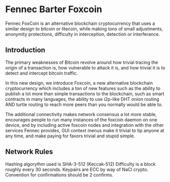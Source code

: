 Fennec Barter Foxcoin
==============

Fennec FoxCoin is an alternative blockchain cryptocurrency 
that uses a similar design to bitcoin or litecoin, 
while making tons of small adjustments, anonymity protections,
difficulty in interception, detection or interferance.

Introduction
------------

The primary weaknesses of Bitcoin revolve around 
how trivial tracing the origin of a transaction is, 
how vulnerable to attack it is, and 
how trivial it is to detect and intercept bitcoin traffic.

In this new design, we introduce Foxcoin, a new alternative
blockchain cryptocurrency which includes a ton of new features 
such as the ability to publish a lot more than simple transactions 
to the blockchain, such as smart contracts in many languages, 
the ability to use i2p-like DHT onion routing AND turtle routing 
to reach more peers than you normally would be able to.

The additional connectivity makes network consensus a lot more stable, 
encourages people to run many instances of the foxcoin daemon on
one device, and by including active foxcoin nodes and integration with
the other services Fennec provides, GUI context menus make it trivial
to tip anyone at any time, and make paying for favors trivial and
stupid simple.

Network Rules
-------------

Hashing algorythm used is SHA-3-512 (Keccak-512)
Difficulty is a block roughly every 30 seconds.
Keypairs are ECC by way of NaCl crypto.
Convention for confirmations should be 2 confirms.
